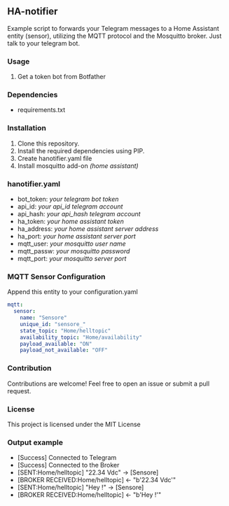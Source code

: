 ## HA-notifier
Example script to forwards your Telegram messages to a Home Assistant entity (sensor),
utilizing the MQTT protocol and the Mosquitto broker. 
Just talk to your telegram bot.

### Usage

1. Get a token bot from Botfather

### Dependencies

- requirements.txt

### Installation

1. Clone this repository.
2. Install the required dependencies using PIP.
3. Create hanotifier.yaml file
4. Install mosquitto add-on *(home assistant)*

### hanotifier.yaml
- bot_token:  *your telegram bot token* 
- api_id:  *your api_id telegram account*
- api_hash: *your api_hash telegram account*
- ha_token: *your home assistant token* 
- ha_address: *your home assistant server address*
- ha_port:  *your home assistant server port*
- mqtt_user: *your mosquitto user name*
- mqtt_passw: *your mosquitto password*
- mqtt_port: *your mosquitto server port*

### MQTT Sensor Configuration
Append this entity to your configuration.yaml

```yaml
mqtt:
  sensor:
    name: "Sensore"
    unique_id: "sensore_"
    state_topic: "Home/helltopic"
    availability_topic: "Home/availability"
    payload_available: "ON"
    payload_not_available: "OFF"
```
### Contribution

Contributions are welcome! Feel free to open an issue or submit a pull request.

### License

This project is licensed under the MIT License

### Output example

- [Success] Connected to Telegram
- [Success] Connected to the Broker
- [SENT:Home/helltopic] "22.34 Vdc" -> [Sensore]
- [BROKER RECEIVED:Home/helltopic] <- "b'22.34 Vdc'"
- [SENT:Home/helltopic] "Hey !" -> [Sensore]
- [BROKER RECEIVED:Home/helltopic] <- "b'Hey !'"